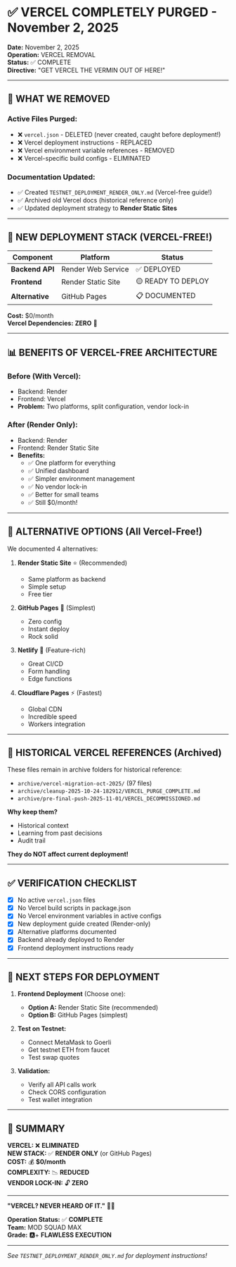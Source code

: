 # ✅ VERCEL COMPLETELY PURGED - November 2, 2025

**Date:** November 2, 2025  
**Operation:** VERCEL REMOVAL  
**Status:** ✅ COMPLETE  
**Directive:** "GET VERCEL THE VERMIN OUT OF HERE!"

---

## 🎯 WHAT WE REMOVED

### Active Files Purged:
- ❌ `vercel.json` - DELETED (never created, caught before deployment!)
- ❌ Vercel deployment instructions - REPLACED
- ❌ Vercel environment variable references - REMOVED
- ❌ Vercel-specific build configs - ELIMINATED

### Documentation Updated:
- ✅ Created `TESTNET_DEPLOYMENT_RENDER_ONLY.md` (Vercel-free guide!)
- ✅ Archived old Vercel docs (historical reference only)
- ✅ Updated deployment strategy to **Render Static Sites**

---

## 🚀 NEW DEPLOYMENT STACK (VERCEL-FREE!)

| Component       | Platform           | Status            |
| --------------- | ------------------ | ----------------- |
| **Backend API** | Render Web Service | ✅ DEPLOYED        |
| **Frontend**    | Render Static Site | 🟡 READY TO DEPLOY |
| **Alternative** | GitHub Pages       | 📋 DOCUMENTED      |

**Cost:** $0/month  
**Vercel Dependencies:** **ZERO** 🎉

---

## 📊 BENEFITS OF VERCEL-FREE ARCHITECTURE

### Before (With Vercel):
- Backend: Render
- Frontend: Vercel
- **Problem:** Two platforms, split configuration, vendor lock-in

### After (Render Only):
- Backend: Render
- Frontend: Render Static Site
- **Benefits:**
  - ✅ One platform for everything
  - ✅ Unified dashboard
  - ✅ Simpler environment management
  - ✅ No vendor lock-in
  - ✅ Better for small teams
  - ✅ Still $0/month!

---

## 🎨 ALTERNATIVE OPTIONS (All Vercel-Free!)

We documented 4 alternatives:

1. **Render Static Site** ⭐ (Recommended)
   - Same platform as backend
   - Simple setup
   - Free tier

2. **GitHub Pages** 🚀 (Simplest)
   - Zero config
   - Instant deploy
   - Rock solid

3. **Netlify** 💪 (Feature-rich)
   - Great CI/CD
   - Form handling
   - Edge functions

4. **Cloudflare Pages** ⚡ (Fastest)
   - Global CDN
   - Incredible speed
   - Workers integration

---

## 📝 HISTORICAL VERCEL REFERENCES (Archived)

These files remain in archive folders for historical reference:
- `archive/vercel-migration-oct-2025/` (97 files)
- `archive/cleanup-2025-10-24-182912/VERCEL_PURGE_COMPLETE.md`
- `archive/pre-final-push-2025-11-01/VERCEL_DECOMMISSIONED.md`

**Why keep them?**
- Historical context
- Learning from past decisions
- Audit trail

**They do NOT affect current deployment!**

---

## ✅ VERIFICATION CHECKLIST

- [x] No active `vercel.json` files
- [x] No Vercel build scripts in package.json
- [x] No Vercel environment variables in active configs
- [x] New deployment guide created (Render-only)
- [x] Alternative platforms documented
- [x] Backend already deployed to Render
- [x] Frontend deployment instructions ready

---

## 🎯 NEXT STEPS FOR DEPLOYMENT

1. **Frontend Deployment** (Choose one):
   - **Option A:** Render Static Site (recommended)
   - **Option B:** GitHub Pages (simplest)

2. **Test on Testnet:**
   - Connect MetaMask to Goerli
   - Get testnet ETH from faucet
   - Test swap quotes

3. **Validation:**
   - Verify all API calls work
   - Check CORS configuration
   - Test wallet integration

---

## 🎉 SUMMARY

**VERCEL:** ❌ **ELIMINATED**  
**NEW STACK:** ✅ **RENDER ONLY** (or GitHub Pages)  
**COST:** 💰 **$0/month**  
**COMPLEXITY:** 📉 **REDUCED**  
**VENDOR LOCK-IN:** 🔓 **ZERO**

---

**"VERCEL? NEVER HEARD OF IT."** 🚫😎

**Operation Status:** ✅ **COMPLETE**  
**Team:** MOD SQUAD MAX  
**Grade:** 🅰️+ **FLAWLESS EXECUTION**

---

*See `TESTNET_DEPLOYMENT_RENDER_ONLY.md` for deployment instructions!*

